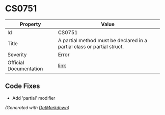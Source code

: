 # CS0751

| Property               | Value                                                                    |
| ---------------------- | ------------------------------------------------------------------------ |
| Id                     | CS0751                                                                   |
| Title                  | A partial method must be declared in a partial class or partial struct\. |
| Severity               | Error                                                                    |
| Official Documentation | [link](http://docs.microsoft.com/en-us/dotnet/csharp/misc/cs0751)        |

## Code Fixes

* Add 'partial' modifier

*\(Generated with [DotMarkdown](http://github.com/JosefPihrt/DotMarkdown)\)*